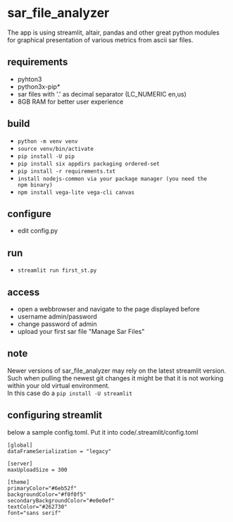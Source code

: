 # sar_file_analyzer
The app is using streamlit, altair, pandas and other great python modules   
for graphical presentation of various metrics from ascii sar files.

## requirements
* pyhton3 
* python3x-pip* 
* sar files with '.' as decimal separator (LC_NUMERIC en,us)
* 8GB RAM for better user experience

## build
* <code>python -m venv venv</code> 
* <code>source venv/bin/activate</code> 
* <code>pip install -U pip</code>
* <code>pip install six appdirs packaging ordered-set</code>
* <code>pip install -r requirements.txt</code>
* <code>install nodejs-common via your package manager (you need the npm binary)</code>
* <code>npm install vega-lite vega-cli canvas</code>

## configure
* edit config.py
## run
* <code>streamlit run first_st.py</code>

## access
* open a webbrowser and navigate to the page displayed before
* username admin/password
* change password of admin
* upload your first sar file "Manage Sar Files"

## note
Newer versions of sar_file_analyzer may rely on the latest streamlit version.   
Such when pulling the newest git changes it might be that it is not working
within your old virtual environment.   
In this case do a <code>pip install -U streamlit</code>

## configuring streamlit
below a sample config.toml. Put it into code/.streamlit/config.toml
```
[global]
dataFrameSerialization = "legacy"

[server]
maxUploadSize = 300

[theme]
primaryColor="#6eb52f"
backgroundColor="#f0f0f5"
secondaryBackgroundColor="#e0e0ef"
textColor="#262730"
font="sans serif"
```
